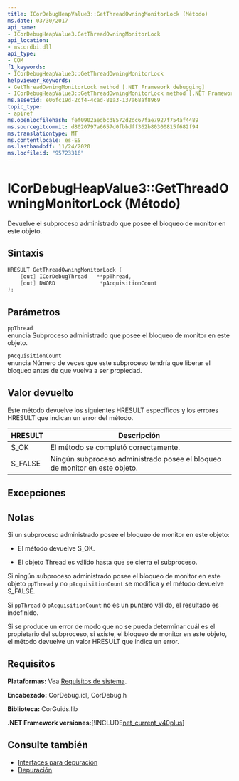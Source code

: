 ```yaml
---
title: ICorDebugHeapValue3::GetThreadOwningMonitorLock (Método)
ms.date: 03/30/2017
api_name:
- ICorDebugHeapValue3.GetThreadOwningMonitorLock
api_location:
- mscordbi.dll
api_type:
- COM
f1_keywords:
- ICorDebugHeapValue3::GetThreadOwningMonitorLock
helpviewer_keywords:
- GetThreadOwningMonitorLock method [.NET Framework debugging]
- ICorDebugHeapValue3::GetThreadOwningMonitorLock method [.NET Framework debugging]
ms.assetid: e06fc19d-2cf4-4cad-81a3-137a68af8969
topic_type:
- apiref
ms.openlocfilehash: fef0902aedbcd8572d2dc67fae7927f754af4489
ms.sourcegitcommit: d8020797a6657d0fbbdff362b80300815f682f94
ms.translationtype: MT
ms.contentlocale: es-ES
ms.lasthandoff: 11/24/2020
ms.locfileid: "95723316"
---
```

# <a name="icordebugheapvalue3getthreadowningmonitorlock-method"></a>ICorDebugHeapValue3::GetThreadOwningMonitorLock (Método)

Devuelve el subproceso administrado que posee el bloqueo de monitor en este objeto.  
  
## <a name="syntax"></a>Sintaxis  
  
```cpp  
HRESULT GetThreadOwningMonitorLock (  
    [out] ICorDebugThread   **ppThread,  
    [out] DWORD              *pAcquisitionCount  
);  
```  
  
## <a name="parameters"></a>Parámetros  

 `ppThread`  
 enuncia Subproceso administrado que posee el bloqueo de monitor en este objeto.  
  
 `pAcquisitionCount`  
 enuncia Número de veces que este subproceso tendría que liberar el bloqueo antes de que vuelva a ser propiedad.  
  
## <a name="return-value"></a>Valor devuelto  

 Este método devuelve los siguientes HRESULT específicos y los errores HRESULT que indican un error del método.  
  
|HRESULT|Descripción|  
|-------------|-----------------|  
|S_OK|El método se completó correctamente.|  
|S_FALSE|Ningún subproceso administrado posee el bloqueo de monitor en este objeto.|  
  
## <a name="exceptions"></a>Excepciones  
  
## <a name="remarks"></a>Notas  

 Si un subproceso administrado posee el bloqueo de monitor en este objeto:  
  
- El método devuelve S_OK.  
  
- El objeto Thread es válido hasta que se cierra el subproceso.  
  
 Si ningún subproceso administrado posee el bloqueo de monitor en este objeto `ppThread` y no `pAcquisitionCount` se modifica y el método devuelve S_FALSE.  
  
 Si `ppThread` o `pAcquisitionCount` no es un puntero válido, el resultado es indefinido.  
  
 Si se produce un error de modo que no se pueda determinar cuál es el propietario del subproceso, si existe, el bloqueo de monitor en este objeto, el método devuelve un valor HRESULT que indica un error.  
  
## <a name="requirements"></a>Requisitos  

 **Plataformas:** Vea [Requisitos de sistema](../../get-started/system-requirements.md).  
  
 **Encabezado:** CorDebug.idl, CorDebug.h  
  
 **Biblioteca:** CorGuids.lib  
  
 **.NET Framework versiones:**[!INCLUDE[net_current_v40plus](../../../../includes/net-current-v40plus-md.md)]  
  
## <a name="see-also"></a>Consulte también

- [Interfaces para depuración](debugging-interfaces.md)
- [Depuración](index.md)
